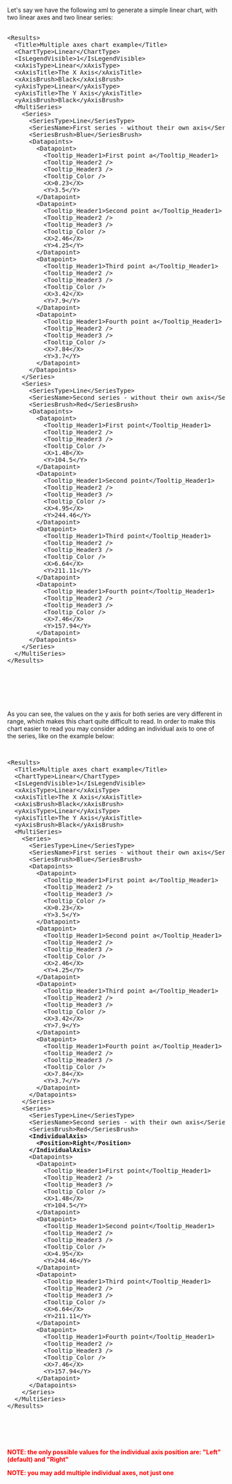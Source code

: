 <p>Let's say we have the following xml to generate a simple linear chart, with two linear axes and two linear series:<br />
<br />
<pre>&lt;Results&gt;
&nbsp; &lt;Title&gt;Multiple axes chart example&lt;/Title&gt;
&nbsp; &lt;ChartType&gt;Linear&lt;/ChartType&gt;
&nbsp; &lt;IsLegendVisible&gt;1&lt;/IsLegendVisible&gt;
&nbsp; &lt;xAxisType&gt;Linear&lt;/xAxisType&gt;
&nbsp; &lt;xAxisTitle&gt;The X Axis&lt;/xAxisTitle&gt;
&nbsp; &lt;xAxisBrush&gt;Black&lt;/xAxisBrush&gt;
&nbsp; &lt;yAxisType&gt;Linear&lt;/yAxisType&gt;
&nbsp; &lt;yAxisTitle&gt;The Y Axis&lt;/yAxisTitle&gt;
&nbsp; &lt;yAxisBrush&gt;Black&lt;/yAxisBrush&gt;
&nbsp; &lt;MultiSeries&gt;
&nbsp; &nbsp; &lt;Series&gt;
&nbsp; &nbsp; &nbsp; &lt;SeriesType&gt;Line&lt;/SeriesType&gt;
&nbsp; &nbsp; &nbsp; &lt;SeriesName&gt;First series - without their own axis&lt;/SeriesName&gt;
&nbsp; &nbsp; &nbsp; &lt;SeriesBrush&gt;Blue&lt;/SeriesBrush&gt;
&nbsp; &nbsp; &nbsp; &lt;Datapoints&gt;
&nbsp; &nbsp; &nbsp; &nbsp; &lt;Datapoint&gt;
&nbsp; &nbsp; &nbsp; &nbsp; &nbsp; &lt;Tooltip_Header1&gt;First point a&lt;/Tooltip_Header1&gt;
&nbsp; &nbsp; &nbsp; &nbsp; &nbsp; &lt;Tooltip_Header2 /&gt;
&nbsp; &nbsp; &nbsp; &nbsp; &nbsp; &lt;Tooltip_Header3 /&gt;
&nbsp; &nbsp; &nbsp; &nbsp; &nbsp; &lt;Tooltip_Color /&gt;
&nbsp; &nbsp; &nbsp; &nbsp; &nbsp; &lt;X&gt;0.23&lt;/X&gt;
&nbsp; &nbsp; &nbsp; &nbsp; &nbsp; &lt;Y&gt;3.5&lt;/Y&gt;
&nbsp; &nbsp; &nbsp; &nbsp; &lt;/Datapoint&gt;
&nbsp; &nbsp; &nbsp; &nbsp; &lt;Datapoint&gt;
&nbsp; &nbsp; &nbsp; &nbsp; &nbsp; &lt;Tooltip_Header1&gt;Second point a&lt;/Tooltip_Header1&gt;
&nbsp; &nbsp; &nbsp; &nbsp; &nbsp; &lt;Tooltip_Header2 /&gt;
&nbsp; &nbsp; &nbsp; &nbsp; &nbsp; &lt;Tooltip_Header3 /&gt;
&nbsp; &nbsp; &nbsp; &nbsp; &nbsp; &lt;Tooltip_Color /&gt;
&nbsp; &nbsp; &nbsp; &nbsp; &nbsp; &lt;X&gt;2.46&lt;/X&gt;
&nbsp; &nbsp; &nbsp; &nbsp; &nbsp; &lt;Y&gt;4.25&lt;/Y&gt;
&nbsp; &nbsp; &nbsp; &nbsp; &lt;/Datapoint&gt;
&nbsp; &nbsp; &nbsp; &nbsp; &lt;Datapoint&gt;
&nbsp; &nbsp; &nbsp; &nbsp; &nbsp; &lt;Tooltip_Header1&gt;Third point a&lt;/Tooltip_Header1&gt;
&nbsp; &nbsp; &nbsp; &nbsp; &nbsp; &lt;Tooltip_Header2 /&gt;
&nbsp; &nbsp; &nbsp; &nbsp; &nbsp; &lt;Tooltip_Header3 /&gt;
&nbsp; &nbsp; &nbsp; &nbsp; &nbsp; &lt;Tooltip_Color /&gt;
&nbsp; &nbsp; &nbsp; &nbsp; &nbsp; &lt;X&gt;3.42&lt;/X&gt;
&nbsp; &nbsp; &nbsp; &nbsp; &nbsp; &lt;Y&gt;7.9&lt;/Y&gt;
&nbsp; &nbsp; &nbsp; &nbsp; &lt;/Datapoint&gt;
&nbsp; &nbsp; &nbsp; &nbsp; &lt;Datapoint&gt;
&nbsp; &nbsp; &nbsp; &nbsp; &nbsp; &lt;Tooltip_Header1&gt;Fourth point a&lt;/Tooltip_Header1&gt;
&nbsp; &nbsp; &nbsp; &nbsp; &nbsp; &lt;Tooltip_Header2 /&gt;
&nbsp; &nbsp; &nbsp; &nbsp; &nbsp; &lt;Tooltip_Header3 /&gt;
&nbsp; &nbsp; &nbsp; &nbsp; &nbsp; &lt;Tooltip_Color /&gt;
&nbsp; &nbsp; &nbsp; &nbsp; &nbsp; &lt;X&gt;7.84&lt;/X&gt;
&nbsp; &nbsp; &nbsp; &nbsp; &nbsp; &lt;Y&gt;3.7&lt;/Y&gt;
&nbsp; &nbsp; &nbsp; &nbsp; &lt;/Datapoint&gt;
&nbsp; &nbsp; &nbsp; &lt;/Datapoints&gt;
&nbsp; &nbsp; &lt;/Series&gt;
&nbsp; &nbsp; &lt;Series&gt;
&nbsp; &nbsp; &nbsp; &lt;SeriesType&gt;Line&lt;/SeriesType&gt;
&nbsp; &nbsp; &nbsp; &lt;SeriesName&gt;Second series - without their own axis&lt;/SeriesName&gt;
&nbsp; &nbsp; &nbsp; &lt;SeriesBrush&gt;Red&lt;/SeriesBrush&gt;
&nbsp; &nbsp; &nbsp; &lt;Datapoints&gt;
&nbsp; &nbsp; &nbsp; &nbsp; &lt;Datapoint&gt;
&nbsp; &nbsp; &nbsp; &nbsp; &nbsp; &lt;Tooltip_Header1&gt;First point&lt;/Tooltip_Header1&gt;
&nbsp; &nbsp; &nbsp; &nbsp; &nbsp; &lt;Tooltip_Header2 /&gt;
&nbsp; &nbsp; &nbsp; &nbsp; &nbsp; &lt;Tooltip_Header3 /&gt;
&nbsp; &nbsp; &nbsp; &nbsp; &nbsp; &lt;Tooltip_Color /&gt;
&nbsp; &nbsp; &nbsp; &nbsp; &nbsp; &lt;X&gt;1.48&lt;/X&gt;
&nbsp; &nbsp; &nbsp; &nbsp; &nbsp; &lt;Y&gt;104.5&lt;/Y&gt;
&nbsp; &nbsp; &nbsp; &nbsp; &lt;/Datapoint&gt;
&nbsp; &nbsp; &nbsp; &nbsp; &lt;Datapoint&gt;
&nbsp; &nbsp; &nbsp; &nbsp; &nbsp; &lt;Tooltip_Header1&gt;Second point&lt;/Tooltip_Header1&gt;
&nbsp; &nbsp; &nbsp; &nbsp; &nbsp; &lt;Tooltip_Header2 /&gt;
&nbsp; &nbsp; &nbsp; &nbsp; &nbsp; &lt;Tooltip_Header3 /&gt;
&nbsp; &nbsp; &nbsp; &nbsp; &nbsp; &lt;Tooltip_Color /&gt;
&nbsp; &nbsp; &nbsp; &nbsp; &nbsp; &lt;X&gt;4.95&lt;/X&gt;
&nbsp; &nbsp; &nbsp; &nbsp; &nbsp; &lt;Y&gt;244.46&lt;/Y&gt;
&nbsp; &nbsp; &nbsp; &nbsp; &lt;/Datapoint&gt;
&nbsp; &nbsp; &nbsp; &nbsp; &lt;Datapoint&gt;
&nbsp; &nbsp; &nbsp; &nbsp; &nbsp; &lt;Tooltip_Header1&gt;Third point&lt;/Tooltip_Header1&gt;
&nbsp; &nbsp; &nbsp; &nbsp; &nbsp; &lt;Tooltip_Header2 /&gt;
&nbsp; &nbsp; &nbsp; &nbsp; &nbsp; &lt;Tooltip_Header3 /&gt;
&nbsp; &nbsp; &nbsp; &nbsp; &nbsp; &lt;Tooltip_Color /&gt;
&nbsp; &nbsp; &nbsp; &nbsp; &nbsp; &lt;X&gt;6.64&lt;/X&gt;
&nbsp; &nbsp; &nbsp; &nbsp; &nbsp; &lt;Y&gt;211.11&lt;/Y&gt;
&nbsp; &nbsp; &nbsp; &nbsp; &lt;/Datapoint&gt;
&nbsp; &nbsp; &nbsp; &nbsp; &lt;Datapoint&gt;
&nbsp; &nbsp; &nbsp; &nbsp; &nbsp; &lt;Tooltip_Header1&gt;Fourth point&lt;/Tooltip_Header1&gt;
&nbsp; &nbsp; &nbsp; &nbsp; &nbsp; &lt;Tooltip_Header2 /&gt;
&nbsp; &nbsp; &nbsp; &nbsp; &nbsp; &lt;Tooltip_Header3 /&gt;
&nbsp; &nbsp; &nbsp; &nbsp; &nbsp; &lt;Tooltip_Color /&gt;
&nbsp; &nbsp; &nbsp; &nbsp; &nbsp; &lt;X&gt;7.46&lt;/X&gt;
&nbsp; &nbsp; &nbsp; &nbsp; &nbsp; &lt;Y&gt;157.94&lt;/Y&gt;
&nbsp; &nbsp; &nbsp; &nbsp; &lt;/Datapoint&gt;
&nbsp; &nbsp; &nbsp; &lt;/Datapoints&gt;
&nbsp; &nbsp; &lt;/Series&gt;
&nbsp; &lt;/MultiSeries&gt;
&lt;/Results&gt;
</pre>
</p>
<p>&nbsp;</p>
<p>&nbsp;<img alt="" src="/media/Canvas/CanvasMultipleAxesCharts.png" />
</p>
<p>&nbsp;</p>
<p>As you can see, the values on the y axis for both series are very different in range, which makes this chart quite difficult to read.
In order to make this chart easier to read you may consider adding an individual axis to one of the series, like on the example below:</p>
<p>&nbsp;</p>
<p>
<pre>&lt;Results&gt;
&nbsp; &lt;Title&gt;Multiple axes chart example&lt;/Title&gt;
&nbsp; &lt;ChartType&gt;Linear&lt;/ChartType&gt;
&nbsp; &lt;IsLegendVisible&gt;1&lt;/IsLegendVisible&gt;
&nbsp; &lt;xAxisType&gt;Linear&lt;/xAxisType&gt;
&nbsp; &lt;xAxisTitle&gt;The X Axis&lt;/xAxisTitle&gt;
&nbsp; &lt;xAxisBrush&gt;Black&lt;/xAxisBrush&gt;
&nbsp; &lt;yAxisType&gt;Linear&lt;/yAxisType&gt;
&nbsp; &lt;yAxisTitle&gt;The Y Axis&lt;/yAxisTitle&gt;
&nbsp; &lt;yAxisBrush&gt;Black&lt;/yAxisBrush&gt;
&nbsp; &lt;MultiSeries&gt;
&nbsp; &nbsp; &lt;Series&gt;
&nbsp; &nbsp; &nbsp; &lt;SeriesType&gt;Line&lt;/SeriesType&gt;
&nbsp; &nbsp; &nbsp; &lt;SeriesName&gt;First series - without their own axis&lt;/SeriesName&gt;
&nbsp; &nbsp; &nbsp; &lt;SeriesBrush&gt;Blue&lt;/SeriesBrush&gt;
&nbsp; &nbsp; &nbsp; &lt;Datapoints&gt;
&nbsp; &nbsp; &nbsp; &nbsp; &lt;Datapoint&gt;
&nbsp; &nbsp; &nbsp; &nbsp; &nbsp; &lt;Tooltip_Header1&gt;First point a&lt;/Tooltip_Header1&gt;
&nbsp; &nbsp; &nbsp; &nbsp; &nbsp; &lt;Tooltip_Header2 /&gt;
&nbsp; &nbsp; &nbsp; &nbsp; &nbsp; &lt;Tooltip_Header3 /&gt;
&nbsp; &nbsp; &nbsp; &nbsp; &nbsp; &lt;Tooltip_Color /&gt;
&nbsp; &nbsp; &nbsp; &nbsp; &nbsp; &lt;X&gt;0.23&lt;/X&gt;
&nbsp; &nbsp; &nbsp; &nbsp; &nbsp; &lt;Y&gt;3.5&lt;/Y&gt;
&nbsp; &nbsp; &nbsp; &nbsp; &lt;/Datapoint&gt;
&nbsp; &nbsp; &nbsp; &nbsp; &lt;Datapoint&gt;
&nbsp; &nbsp; &nbsp; &nbsp; &nbsp; &lt;Tooltip_Header1&gt;Second point a&lt;/Tooltip_Header1&gt;
&nbsp; &nbsp; &nbsp; &nbsp; &nbsp; &lt;Tooltip_Header2 /&gt;
&nbsp; &nbsp; &nbsp; &nbsp; &nbsp; &lt;Tooltip_Header3 /&gt;
&nbsp; &nbsp; &nbsp; &nbsp; &nbsp; &lt;Tooltip_Color /&gt;
&nbsp; &nbsp; &nbsp; &nbsp; &nbsp; &lt;X&gt;2.46&lt;/X&gt;
&nbsp; &nbsp; &nbsp; &nbsp; &nbsp; &lt;Y&gt;4.25&lt;/Y&gt;
&nbsp; &nbsp; &nbsp; &nbsp; &lt;/Datapoint&gt;
&nbsp; &nbsp; &nbsp; &nbsp; &lt;Datapoint&gt;
&nbsp; &nbsp; &nbsp; &nbsp; &nbsp; &lt;Tooltip_Header1&gt;Third point a&lt;/Tooltip_Header1&gt;
&nbsp; &nbsp; &nbsp; &nbsp; &nbsp; &lt;Tooltip_Header2 /&gt;
&nbsp; &nbsp; &nbsp; &nbsp; &nbsp; &lt;Tooltip_Header3 /&gt;
&nbsp; &nbsp; &nbsp; &nbsp; &nbsp; &lt;Tooltip_Color /&gt;
&nbsp; &nbsp; &nbsp; &nbsp; &nbsp; &lt;X&gt;3.42&lt;/X&gt;
&nbsp; &nbsp; &nbsp; &nbsp; &nbsp; &lt;Y&gt;7.9&lt;/Y&gt;
&nbsp; &nbsp; &nbsp; &nbsp; &lt;/Datapoint&gt;
&nbsp; &nbsp; &nbsp; &nbsp; &lt;Datapoint&gt;
&nbsp; &nbsp; &nbsp; &nbsp; &nbsp; &lt;Tooltip_Header1&gt;Fourth point a&lt;/Tooltip_Header1&gt;
&nbsp; &nbsp; &nbsp; &nbsp; &nbsp; &lt;Tooltip_Header2 /&gt;
&nbsp; &nbsp; &nbsp; &nbsp; &nbsp; &lt;Tooltip_Header3 /&gt;
&nbsp; &nbsp; &nbsp; &nbsp; &nbsp; &lt;Tooltip_Color /&gt;
&nbsp; &nbsp; &nbsp; &nbsp; &nbsp; &lt;X&gt;7.84&lt;/X&gt;
&nbsp; &nbsp; &nbsp; &nbsp; &nbsp; &lt;Y&gt;3.7&lt;/Y&gt;
&nbsp; &nbsp; &nbsp; &nbsp; &lt;/Datapoint&gt;
&nbsp; &nbsp; &nbsp; &lt;/Datapoints&gt;
&nbsp; &nbsp; &lt;/Series&gt;
&nbsp; &nbsp; &lt;Series&gt;
&nbsp; &nbsp; &nbsp; &lt;SeriesType&gt;Line&lt;/SeriesType&gt;
&nbsp; &nbsp; &nbsp; &lt;SeriesName&gt;Second series - with their own axis&lt;/SeriesName&gt;
&nbsp; &nbsp; &nbsp; &lt;SeriesBrush&gt;Red&lt;/SeriesBrush&gt;
<strong>&nbsp; &nbsp; &nbsp; &lt;IndividualAxis&gt;
&nbsp; &nbsp; &nbsp; &nbsp; &lt;Position&gt;Right&lt;/Position&gt;
&nbsp; &nbsp; &nbsp; &lt;/IndividualAxis&gt;</strong>
&nbsp; &nbsp; &nbsp; &lt;Datapoints&gt;
&nbsp; &nbsp; &nbsp; &nbsp; &lt;Datapoint&gt;
&nbsp; &nbsp; &nbsp; &nbsp; &nbsp; &lt;Tooltip_Header1&gt;First point&lt;/Tooltip_Header1&gt;
&nbsp; &nbsp; &nbsp; &nbsp; &nbsp; &lt;Tooltip_Header2 /&gt;
&nbsp; &nbsp; &nbsp; &nbsp; &nbsp; &lt;Tooltip_Header3 /&gt;
&nbsp; &nbsp; &nbsp; &nbsp; &nbsp; &lt;Tooltip_Color /&gt;
&nbsp; &nbsp; &nbsp; &nbsp; &nbsp; &lt;X&gt;1.48&lt;/X&gt;
&nbsp; &nbsp; &nbsp; &nbsp; &nbsp; &lt;Y&gt;104.5&lt;/Y&gt;
&nbsp; &nbsp; &nbsp; &nbsp; &lt;/Datapoint&gt;
&nbsp; &nbsp; &nbsp; &nbsp; &lt;Datapoint&gt;
&nbsp; &nbsp; &nbsp; &nbsp; &nbsp; &lt;Tooltip_Header1&gt;Second point&lt;/Tooltip_Header1&gt;
&nbsp; &nbsp; &nbsp; &nbsp; &nbsp; &lt;Tooltip_Header2 /&gt;
&nbsp; &nbsp; &nbsp; &nbsp; &nbsp; &lt;Tooltip_Header3 /&gt;
&nbsp; &nbsp; &nbsp; &nbsp; &nbsp; &lt;Tooltip_Color /&gt;
&nbsp; &nbsp; &nbsp; &nbsp; &nbsp; &lt;X&gt;4.95&lt;/X&gt;
&nbsp; &nbsp; &nbsp; &nbsp; &nbsp; &lt;Y&gt;244.46&lt;/Y&gt;
&nbsp; &nbsp; &nbsp; &nbsp; &lt;/Datapoint&gt;
&nbsp; &nbsp; &nbsp; &nbsp; &lt;Datapoint&gt;
&nbsp; &nbsp; &nbsp; &nbsp; &nbsp; &lt;Tooltip_Header1&gt;Third point&lt;/Tooltip_Header1&gt;
&nbsp; &nbsp; &nbsp; &nbsp; &nbsp; &lt;Tooltip_Header2 /&gt;
&nbsp; &nbsp; &nbsp; &nbsp; &nbsp; &lt;Tooltip_Header3 /&gt;
&nbsp; &nbsp; &nbsp; &nbsp; &nbsp; &lt;Tooltip_Color /&gt;
&nbsp; &nbsp; &nbsp; &nbsp; &nbsp; &lt;X&gt;6.64&lt;/X&gt;
&nbsp; &nbsp; &nbsp; &nbsp; &nbsp; &lt;Y&gt;211.11&lt;/Y&gt;
&nbsp; &nbsp; &nbsp; &nbsp; &lt;/Datapoint&gt;
&nbsp; &nbsp; &nbsp; &nbsp; &lt;Datapoint&gt;
&nbsp; &nbsp; &nbsp; &nbsp; &nbsp; &lt;Tooltip_Header1&gt;Fourth point&lt;/Tooltip_Header1&gt;
&nbsp; &nbsp; &nbsp; &nbsp; &nbsp; &lt;Tooltip_Header2 /&gt;
&nbsp; &nbsp; &nbsp; &nbsp; &nbsp; &lt;Tooltip_Header3 /&gt;
&nbsp; &nbsp; &nbsp; &nbsp; &nbsp; &lt;Tooltip_Color /&gt;
&nbsp; &nbsp; &nbsp; &nbsp; &nbsp; &lt;X&gt;7.46&lt;/X&gt;
&nbsp; &nbsp; &nbsp; &nbsp; &nbsp; &lt;Y&gt;157.94&lt;/Y&gt;
&nbsp; &nbsp; &nbsp; &nbsp; &lt;/Datapoint&gt;
&nbsp; &nbsp; &nbsp; &lt;/Datapoints&gt;
&nbsp; &nbsp; &lt;/Series&gt;
&nbsp; &lt;/MultiSeries&gt;
&lt;/Results&gt;
</pre>
</p>
<p>&nbsp;</p>
<p><img alt="" src="/media/Canvas/CanvasMultipleAxesCharts2.png" /></p>
<p>&nbsp;</p>
<p><strong><span style="color: #ff0000;">NOTE: the only possible values for the individual axis position are: "Left" (default) and "Right"</span></strong></p>
<p><strong><span style="color: #ff0000;">NOTE: you may add multiple individual axes, not just one</span></strong></p>
<p>&nbsp;</p>
<p>&nbsp;</p>